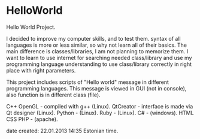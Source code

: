 HelloWorld
==========

Hello World Project.

I decided to improve my computer skills, and to test them. syntax of all languages is more or less similar, 
so why not learn all of their basics. The main difference is classes/libraries, I am not planning to memorize them. 
I want to learn to use internet for searching needed class/library and use my programming language understanding 
to use class/library correctly in right place with right parameters.

This project includes scripts of "Hello world" message in different programming languages. 
This message is viewed in GUI (not in console), also function is in different class (file).

C++ OpenGL - compiled with g++ (Linux).
QtCreator - interface is made via Qt designer (Linux).
Python -  (Linux).
Ruby -  (Linux).
C# -  (windows).
HTML CSS PHP -  (apache).



date created: 22.01.2013  14:35 Estonian time.
